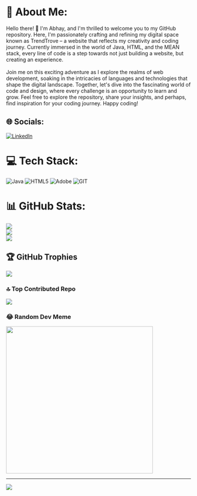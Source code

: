 # 💫 About Me:
Hello there! 👋 I'm Abhay, and I'm thrilled to welcome you to my GitHub repository. Here, I'm passionately crafting and refining my digital space known as TrendTrove – a website that reflects my creativity and coding journey. Currently immersed in the world of Java, HTML, and the MEAN stack, every line of code is a step towards not just building a website, but creating an experience.<br><br>Join me on this exciting adventure as I explore the realms of web development, soaking in the intricacies of languages and technologies that shape the digital landscape. Together, let's dive into the fascinating world of code and design, where every challenge is an opportunity to learn and grow. Feel free to explore the repository, share your insights, and perhaps, find inspiration for your coding journey. Happy coding!


## 🌐 Socials:
[![LinkedIn](https://img.shields.io/badge/LinkedIn-%230077B5.svg?logo=linkedin&logoColor=white)](https://linkedin.com/in/https://www.linkedin.com/in/abhay-608339248/) 

# 💻 Tech Stack:
![Java](https://img.shields.io/badge/java-%23ED8B00.svg?style=for-the-badge&logo=openjdk&logoColor=white) ![HTML5](https://img.shields.io/badge/html5-%23E34F26.svg?style=for-the-badge&logo=html5&logoColor=white) ![Adobe](https://img.shields.io/badge/adobe-%23FF0000.svg?style=for-the-badge&logo=adobe&logoColor=white) ![GIT](https://img.shields.io/badge/Git-fc6d26?style=for-the-badge&logo=git&logoColor=white)
# 📊 GitHub Stats:
![](https://github-readme-stats.vercel.app/api?username=ABHAY-0312&theme=dark&hide_border=false&include_all_commits=false&count_private=false)<br/>
![](https://github-readme-streak-stats.herokuapp.com/?user=ABHAY-0312&theme=dark&hide_border=false)<br/>
![](https://github-readme-stats.vercel.app/api/top-langs/?username=ABHAY-0312&theme=dark&hide_border=false&include_all_commits=false&count_private=false&layout=compact)

## 🏆 GitHub Trophies
![](https://github-profile-trophy.vercel.app/?username=ABHAY-0312&theme=radical&no-frame=false&no-bg=true&margin-w=4)

### 🔝 Top Contributed Repo
![](https://github-contributor-stats.vercel.app/api?username=ABHAY-0312&limit=5&theme=dark&combine_all_yearly_contributions=true)

### 😂 Random Dev Meme
<img src='https://randommeme-five.vercel.app/' style="height: 400px;"/>

---
[![](https://visitcount.itsvg.in/api?id=ABHAY-0312&icon=2&color=3)](https://visitcount.itsvg.in)


